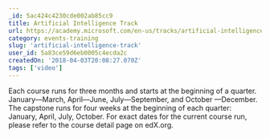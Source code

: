 ```yaml
---
_id: 5ac424c4230cde002ab85cc9
title: Artificial Intelligence Track
url: https://academy.microsoft.com/en-us/tracks/artificial-intelligence/
category: events-training
slug: 'artificial-intelligence-track'
user_id: 5a83ce59d6eb0005c4ecda2c
createdOn: '2018-04-03T20:08:27.070Z'
tags: ['video']
---
```


Each course runs for three months and starts at the beginning of a quarter. January—March, April—June, July—September, and October —December. The capstone runs for four weeks at the beginning of each quarter: January, April, July, October. For exact dates for the current course run, please refer to the course detail page on edX.org.
